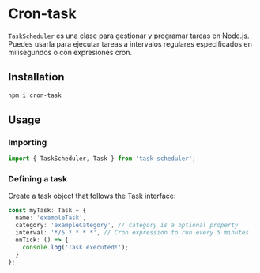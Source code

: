 # Cron-task

`TaskScheduler` es una clase para gestionar y programar tareas en Node.js. Puedes usarla para ejecutar tareas a intervalos regulares especificados en milisegundos o con expresiones cron.

## Installation

```bash
npm i cron-task
```
## Usage
### Importing
```typescript
import { TaskScheduler, Task } from 'task-scheduler';
```
### Defining a task
Create a task object that follows the Task interface:
```typescript
const myTask: Task = {
  name: 'exampleTask',
  category: 'exampleCategory', // category is a optional property
  interval: '*/5 * * * *', // Cron expression to run every 5 minutes
  onTick: () => {
    console.log('Task executed!');
  }
};
```
